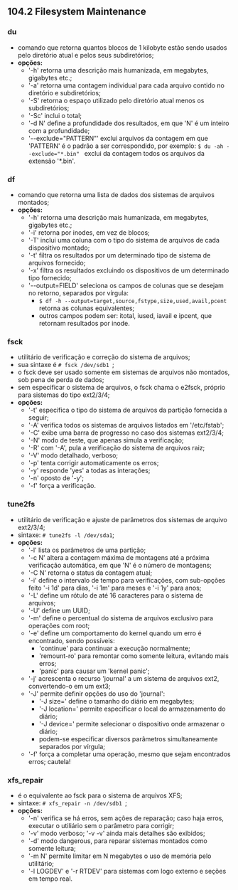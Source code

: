 ## 104.2 Filesystem Maintenance


### du
- comando que retorna quantos blocos de 1 kilobyte estão sendo usados pelo diretório atual e pelos seus subdiretórios;
- __opções:__
	- '-h' retorna uma descrição mais humanizada, em megabytes, gigabytes etc.;
	- '-a' retorna uma contagem individual para cada arquivo contido no diretório e subdiretórios;
	- '-S' retorna o espaço utilizado pelo diretório atual menos os subdiretórios;
	- '-Sc' inclui o total;
	- '-d N' define a profundidade dos resultados, em que 'N' é um inteiro com a profundidade;
	- '--exclude="PATTERN"' exclui arquivos da contagem em que 'PATTERN' é o padrão a ser correspondido, por exemplo:
	```$ du -ah --exclude="*.bin" ``` exclui da contagem todos os arquivos da extensão '\*.bin'.

### df
- comando que retorna uma lista de dados dos sistemas de arquivos montados;
- __opções:__
	- '-h' retorna uma descrição mais humanizada, em megabytes, gigabytes etc.;
	- '-i' retorna por inodes, em vez de blocos;
	- '-T' inclui uma coluna com o tipo do sistema de arquivos de cada dispositivo montado;
	- '-t' filtra os resultados por um determinado tipo de sistema de arquivos fornecido;
	- '-x' filtra os resultados excluindo os dispositivos de um determinado tipo fornecido;
	- '--output=FIELD' seleciona os campos de colunas que se desejam no retorno, separados por vírgula:
		- ``` $ df -h --output=target,source,fstype,size,used,avail,pcent ``` retorna as colunas equivalentes;
		- outros campos podem ser: itotal, iused, iavail e ipcent, que retornam resultados por inode.

### fsck
- utilitário de verificação e correção do sistema de arquivos;
- sua sintaxe é ```# fsck /dev/sdb1 ```;
- o fsck deve ser usado somente em sistemas de arquivos não montados, sob pena de perda de dados;
- sem especificar o sistema de arquivos, o fsck chama o e2fsck, próprio para sistemas do tipo ext2/3/4;
- __opções:__
	- '-t' especifica o tipo do sistema de arquivos da partição fornecida a seguir;
	- '-A' verifica todos os sistemas de arquivos listados em '/etc/fstab';
	- '-C' exibe uma barra de progresso no caso dos sistemas ext2/3/4;
	- '-N' modo de teste, que apenas simula a verificação;
	- '-R' com '-A', pula a verificação do sistema de arquivos raiz;
	- '-V' modo detalhado, verboso;
	- '-p' tenta corrigir automaticamente os erros;
	- '-y' responde 'yes' a todas as interações;
	- '-n' oposto de '-y';
	- '-f' força a verificação.

### tune2fs
- utilitário de verificação e ajuste de parâmetros dos sistemas de arquivo ext2/3/4;
- sintaxe: ```# tune2fs -l /dev/sda1```;
- __opções:__
	- '-l' lista os parâmetros de uma partição;
	- '-c N' altera a contagem máxima de montagens até a próxima verificação automática, em que 'N' é o número de montagens;
	- '-C N' retorna o status da contagem atual;
	- '-i' define o intervalo de tempo para verificações, com sub-opções feito '-i 1d' para dias, '-i 1m' para meses e '-i 1y' para anos;
	- '-L' define um rótulo de até 16 caracteres para o sistema de arquivos;
	- '-U' define um UUID;
	- '-m' define o percentual do sistema de arquivos exclusivo para operações com root;
	- '-e' define um comportamento do kernel quando um erro é encontrado, sendo possíveis:
		- 'continue' para continuar a execução normalmente;
		- 'remount-ro' para remontar como somente leitura, evitando mais erros;
		- 'panic' para causar um 'kernel panic';
	- '-j' acrescenta o recurso 'journal' a um sistema de arquivos ext2, convertendo-o em um ext3;
	- '-J' permite definir opções do uso do 'journal':
		- '-J size=' define o tamanho do diário em megabytes;
		- '-J location=' permite especificar o local do armazenamento do diário;
		- '-J device=' permite selecionar o dispositivo onde armazenar o diário;
		- podem-se especificar diversos parâmetros simultaneamente separados por vírgula;
	- '-f' força a completar uma operação, mesmo que sejam encontrados erros; cautela!
	
### xfs_repair
- é o equivalente ao fsck para o sistema de arquivos XFS;
- sintaxe: ```# xfs_repair -n /dev/sdb1 ```;
- __opções:__
	- '-n' verifica se há erros, sem ações de reparação; caso haja erros, executar o utiliário sem o parâmetro para corrigir;
	- '-v' modo verboso; '-v -v' ainda mais detalhes são exibidos;
	- '-d' modo dangerous, para reparar sistemas montados como somente leitura;
	- '-m N' permite limitar em N megabytes o uso de memória pelo utilitário;
	- '-l LOGDEV' e '-r RTDEV' para sistemas com logo externo e seções em tempo real.